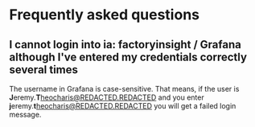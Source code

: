 # Frequently asked questions

## I cannot login into ia: factoryinsight / Grafana although I've entered my credentials correctly several times

The username in Grafana is case-sensitive. That means, if the user is **J**eremy.**T**heocharis@REDACTED.REDACTED and you enter **j**eremy.**t**heocharis@REDACTED.REDACTED you will get a failed login message.